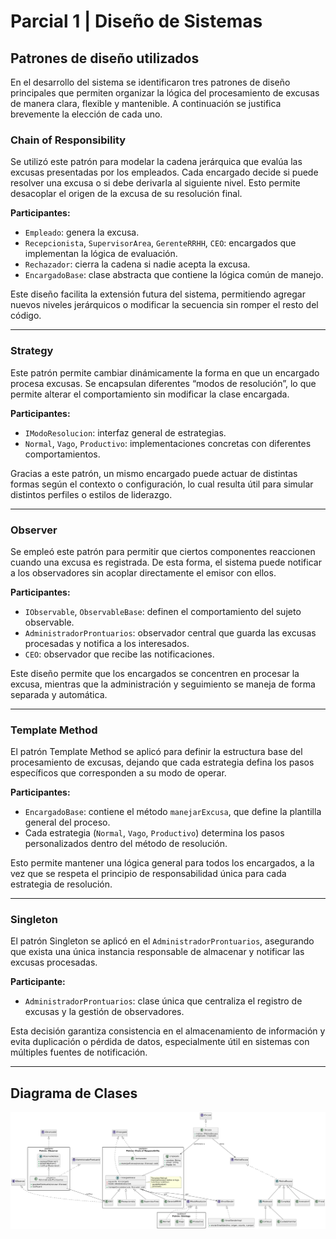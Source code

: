 # Parcial 1 | Diseño de Sistemas

## Patrones de diseño utilizados

En el desarrollo del sistema se identificaron tres patrones de diseño principales que permiten organizar la lógica del procesamiento de excusas de manera clara, flexible y mantenible. A continuación se justifica brevemente la elección de cada uno.

### Chain of Responsibility

Se utilizó este patrón para modelar la cadena jerárquica que evalúa las excusas presentadas por los empleados. Cada encargado decide si puede resolver una excusa o si debe derivarla al siguiente nivel. Esto permite desacoplar el origen de la excusa de su resolución final.

**Participantes:**

- `Empleado`: genera la excusa.
- `Recepcionista`, `SupervisorArea`, `GerenteRRHH`, `CEO`: encargados que implementan la lógica de evaluación.
- `Rechazador`: cierra la cadena si nadie acepta la excusa.
- `EncargadoBase`: clase abstracta que contiene la lógica común de manejo.

Este diseño facilita la extensión futura del sistema, permitiendo agregar nuevos niveles jerárquicos o modificar la secuencia sin romper el resto del código.

---

### Strategy

Este patrón permite cambiar dinámicamente la forma en que un encargado procesa excusas. Se encapsulan diferentes “modos de resolución”, lo que permite alterar el comportamiento sin modificar la clase encargada.

**Participantes:**

- `IModoResolucion`: interfaz general de estrategias.
- `Normal`, `Vago`, `Productivo`: implementaciones concretas con diferentes comportamientos.

Gracias a este patrón, un mismo encargado puede actuar de distintas formas según el contexto o configuración, lo cual resulta útil para simular distintos perfiles o estilos de liderazgo.

---

### Observer

Se empleó este patrón para permitir que ciertos componentes reaccionen cuando una excusa es registrada. De esta forma, el sistema puede notificar a los observadores sin acoplar directamente el emisor con ellos.

**Participantes:**

- `IObservable`, `ObservableBase`: definen el comportamiento del sujeto observable.
- `AdministradorProntuarios`: observador central que guarda las excusas procesadas y notifica a los interesados.
- `CEO`: observador que recibe las notificaciones.

Este diseño permite que los encargados se concentren en procesar la excusa, mientras que la administración y seguimiento se maneja de forma separada y automática.

---

### Template Method

El patrón Template Method se aplicó para definir la estructura base del procesamiento de excusas, dejando que cada estrategia defina los pasos específicos que corresponden a su modo de operar.

**Participantes:**

- `EncargadoBase`: contiene el método `manejarExcusa`, que define la plantilla general del proceso.
- Cada estrategia (`Normal`, `Vago`, `Productivo`) determina los pasos personalizados dentro del método de resolución.

Esto permite mantener una lógica general para todos los encargados, a la vez que se respeta el principio de responsabilidad única para cada estrategia de resolución.

---

### Singleton

El patrón Singleton se aplicó en el `AdministradorProntuarios`, asegurando que exista una única instancia responsable de almacenar y notificar las excusas procesadas.

**Participante:**

- `AdministradorProntuarios`: clase única que centraliza el registro de excusas y la gestión de observadores.

Esta decisión garantiza consistencia en el almacenamiento de información y evita duplicación o pérdida de datos, especialmente útil en sistemas con múltiples fuentes de notificación.

---

## Diagrama de Clases

![Diagrama UML](diagramaIt3.png)
